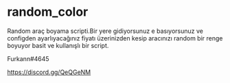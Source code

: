 # random_color
Random araç boyama scripti.Bir yere gidiyorsunuz e basıyorsunuz ve configden ayarlıyacağınız fiyatı üzerinizden kesip aracınızı random bir renge boyuyor basit ve kullanışlı bir script.
 
Furkann#4645

https://discord.gg/QeQGeNM 
